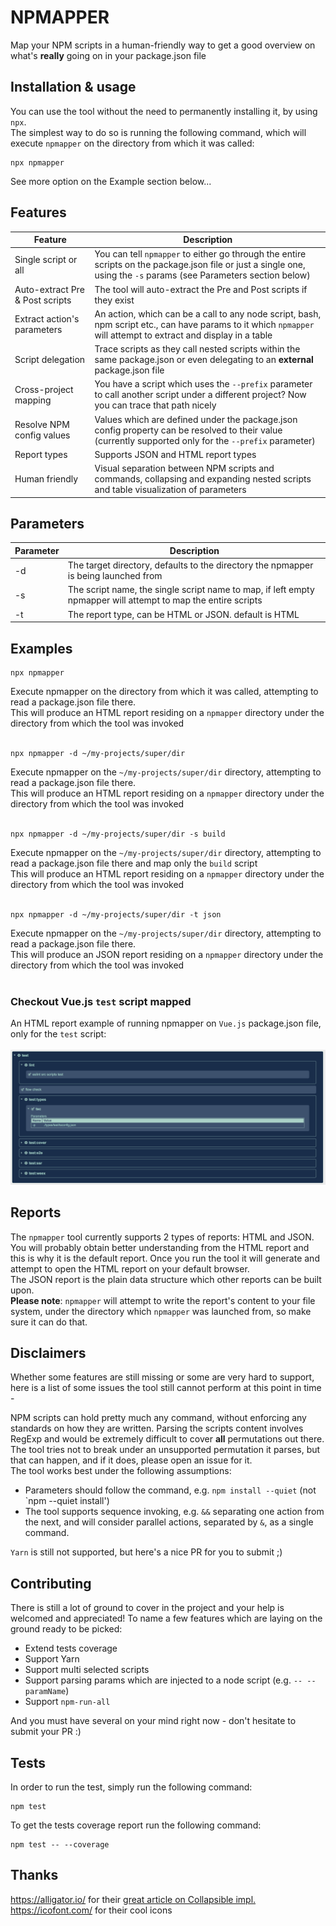 # NPMAPPER
Map your NPM scripts in a human-friendly way to get a good overview on what's **really** going on in your package.json file

## Installation & usage
You can use the tool without the need to permanently installing it, by using `npx`.<br>
The simplest way to do so is running the following command, which will execute `npmapper` on the directory from which it was called:
``` 
npx npmapper
```
See more option on the Example section below...

## Features
Feature | Description
------------ | -------------
Single script or all | You can tell `npmapper` to either go through the entire scripts on the package.json file or just a single one, using the `-s` params (see Parameters section below)  
Auto-extract Pre & Post scripts | The tool will auto-extract the Pre and Post scripts if they exist
Extract action's parameters | An action, which can be a call to any node script, bash, npm script etc., can have params to it which `npmapper` will attempt to extract and display in a table
Script delegation | Trace scripts as they call nested scripts within the same package.json or even delegating to an **external** package.json file 
Cross-project mapping | You have a script which uses the `--prefix` parameter to call another script under a different project? Now you can trace that path nicely 
Resolve NPM config values | Values which are defined under the package.json config property can be resolved to their value (currently supported only for the `--prefix` parameter)
Report types | Supports JSON and HTML report types
Human friendly | Visual separation between NPM scripts and commands, collapsing and expanding nested scripts and table visualization of parameters

## Parameters
Parameter | Description
------------ | -------------
-d | The target directory, defaults to the directory the npmapper is being launched from
-s | The script name, the single script name to map, if left empty npmapper will attempt to map the entire scripts
-t | The report type, can be HTML or JSON. default is HTML

## Examples
``` 
npx npmapper
```
Execute npmapper on the directory from which it was called, attempting to read a package.json file there.<br>
This will produce an HTML report residing on a `npmapper` directory under the directory from which the tool was invoked<br><br>

``` 
npx npmapper -d ~/my-projects/super/dir
```
Execute npmapper on the `~/my-projects/super/dir` directory, attempting to read a package.json file there.<br>
This will produce an HTML report residing on a `npmapper` directory under the directory from which the tool was invoked<br><br>

``` 
npx npmapper -d ~/my-projects/super/dir -s build
```
Execute npmapper on the `~/my-projects/super/dir` directory, attempting to read a package.json file there and map only the `build` script<br>
This will produce an HTML report residing on a `npmapper` directory under the directory from which the tool was invoked<br><br>

``` 
npx npmapper -d ~/my-projects/super/dir -t json
```
Execute npmapper on the `~/my-projects/super/dir` directory, attempting to read a package.json file there.<br>
This will produce an JSON report residing on a `npmapper` directory under the directory from which the tool was invoked<br><br>

### Checkout Vue.js `test` script mapped
An HTML report example of running npmapper on `Vue.js` package.json file, only for the `test` script:<br><br>
![Image of VueJs test script mapped by npmapper](./assets/images/npmapper-vuejs-test.png)

## Reports
The `npmapper` tool currently supports 2 types of reports: HTML and JSON.<br>
You will probably obtain better understanding from the HTML report and this is why it is the default report. Once you run the tool it will generate and attempt to open the HTML report on your default browser.<br>
The JSON report is the plain data structure which other reports can be built upon.<br> 
**Please note**: `npmapper` will attempt to write the report's content to your file system, under the directory which `npmapper` was launched from, so make sure it can do that.

## Disclaimers
Whether some features are still missing or some are very hard to support, here is a list of some issues the tool still cannot perform at this point in time -<br>

NPM scripts can hold pretty much any command, without enforcing any standards on how they are written. Parsing the scripts content involves RegExp and would be extremely difficult to cover **all** permutations out there.<br>
The tool tries not to break under an unsupported permutation it parses, but that can happen, and if it does, please open an issue for it.<br>
The tool works best under the following assumptions:
* Parameters should follow the command, e.g. `npm install --quiet` (not `npm --quiet install')
* The tool supports sequence invoking, e.g. `&&` separating one action from the next, and will consider parallel actions, separated by `&`, as a single command.

`Yarn` is still not supported, but here's a nice PR for you to submit ;)

## Contributing
There is still a lot of ground to cover in the project and your help is welcomed and appreciated!
To name a few features which are laying on the ground ready to be picked: 
* Extend tests coverage
* Support Yarn
* Support multi selected scripts
* Support parsing params which are injected to a node script (e.g. `-- --paramName`)
* Support `npm-run-all`

And you must have several on your mind right now - don't hesitate to submit your PR :)


## Tests
In order to run the test, simply run the following command:
```
npm test
```
To get the tests coverage report run the following command:
```
npm test -- --coverage
```

## Thanks
https://alligator.io/ for their [great article on Collapsible impl.](https://alligator.io/css/collapsible/)<br>
https://icofont.com/ for their cool icons


